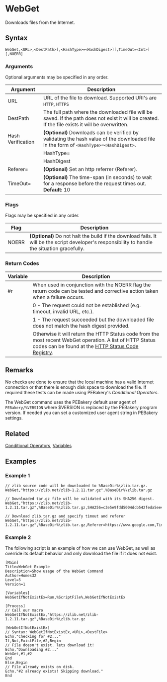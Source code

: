 # WebGet

Downloads files from the Internet.

## Syntax

```pebakery
WebGet,<URL>,<DestPath>[,<HashType>=<HashDigest>][,TimeOut=<Int>][,NOERR]
```

### Arguments

Optional arguments may be specified in any order.

| Argument | Description |
| --- | --- |
| URL | URL of the file to download. Supported URI's are `HTTP`, `HTTPS` |
| DestPath | The full path where the downloaded file will be saved. If the path does not exist it will be created. If the file exists it will be overwritten. |
| Hash Verification | **(Optional)** Downloads can be verified by validating the hash value of the downloaded file in the form of `<HashType>=<HashDigest>`. |
| | HashType= | Hash type to calculate. Supported hash types: `MD5`, `SHA1`, `SHA256`, `SHA384`, `SHA512`. |
| | HashDigest | The Hash digest used to verify the downloaded file. ||
| Referer= | **(Optional)** Set an http referrer (Referer). ||
| TimeOut= | **(Optional)** The time-span (in seconds) to wait for a response before the request times out. **Default:** 10 |

### Flags

Flags may be specified in any order.

| Flag | Description |
| --- | --- |
| NOERR | **(Optional)** Do not halt the build if the download fails. It will be the script developer's responsibility to handle the situation gracefully. |

### Return Codes

| Variable | Description |
| --- | --- |
| #r | When used in conjunction with the NOERR flag the return code can be tested and corrective action taken when a failure occurs. |
| | 0 - The request could not be established (e.g. timeout, invalid URL, etc.). |
| | 1 - The request succeeded but the downloaded file does not match the hash digest provided. |
| | Otherwise it will return the HTTP Status code from the most recent WebGet operation. A list of HTTP Status codes can be found at the [HTTP Status Code Registry](https://www.iana.org/assignments/http-status-codes/http-status-codes.xhtml). |

## Remarks

No checks are done to ensure that the local machine has a valid Internet connection or that there is enough disk space to download the file. If required these tests can be made using PEBakery's *Conditional Operators*.

The WebGet command uses the PEBakery default user agent of `PEBakery/%VERSION` where $VERSION is replaced by the PEBakery program version. If needed you can set a customized user agent string in PEBakery settings.

## Related

[Conditional Operators](../Branch/Operators.md), [Variables](./LangRef/Variables.md)

## Examples

### Example 1

```pebakery
// zlib source code will be downloaded to %BaseDir%\zlib.tar.gz.
WebGet,"https://zlib.net/zlib-1.2.11.tar.gz",%BaseDir%\zlib.tar.gz

// Downloaded tar.gz file will be validated with its SHA256 digest.
WebGet,"https://zlib.net/zlib-1.2.11.tar.gz",%BaseDir%\zlib.tar.gz,SHA256=c3e5e9fdd5004dcb542feda5ee4f0ff0744628baf8ed2dd5d66f8ca1197cb1a1

// Download zlib.tar.gz and specify timout and referer
WebGet,"https://zlib.net/zlib-1.2.11.tar.gz",%BaseDir%\zlib.tar.gz,Referer=https://www.google.com,Timeout=30
```

### Example 2

The following script is an example of how we can use WebGet, as well as override its default behavior and only download the file if it does not exist.

```pebakery
[Main]
Title=WebGet Example
Description=Show usage of the WebGet Command
Author=Homes32
Level=5
Version=1

[Variables]
WebGetIfNotExistEx=Run,%ScriptFile%,WebGetIfNotExistEx

[Process]
// Call our macro
WebGetIfNotExistEx,"https://zlib.net/zlib-1.2.11.tar.gz",%BaseDir%\zlib.tar.gz

[WebGetIfNotExistEx]
// Syntax: WebGetIfNotExistEx,<URL>,<DestFile>
Echo,"Checking for #2..."
If,Not,ExistFile,#2,Begin
// File doesn't exist. lets download it!
Echo,"Downloading #2..."
WebGet,#1,#2
End
Else,Begin
// File already exists on disk.
Echo,"#2 already exists! Skipping download."
End
```